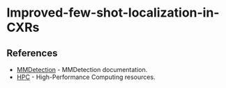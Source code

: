 # Improved-few-shot-localization-in-CXRs

## References
- [MMDetection](https://mmdetection.readthedocs.io/en/latest/) - MMDetection documentation.
- [HPC](https://doc.nhr.fau.de/) - High-Performance Computing resources.

